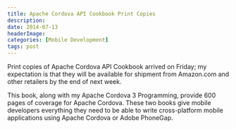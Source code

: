 ```yaml
---
title: Apache Cordova API Cookbook Print Copies
description: 
date: 2014-07-13
headerImage: 
categories: [Mobile Development]
tags: post
---
```


Print copies of Apache Cordova API Cookbook arrived on Friday; my expectation is that they will be available for shipment from Amazon.com and other retailers by the end of next week.

This book, along with my Apache Cordova 3 Programming, provide 600 pages of coverage for Apache Cordova. These two books give mobile developers everything they need to be able to write cross-platform mobile applications using Apache Cordova or Adobe PhoneGap.
